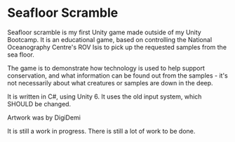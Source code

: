 # Seafloor Scramble

Seafloor scramble is my first Unity game made outside of my Unity Bootcamp. It is an educational game, based on controlling the National Oceanography Centre's ROV Isis to pick up the requested samples from the sea floor. 

The game is to demonstrate how technology is used to help support conservation, and what information can be found out from the samples - it's not necessarily about what creatures or samples are down in the deep.

It is written in C#, using Unity 6. It uses the old input system, which SHOULD be changed. 

Artwork was by DigiDemi

It is still a work in progress. There is still a lot of work to be done. 

